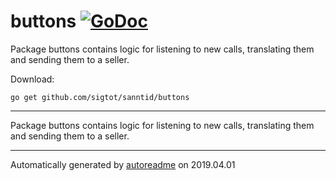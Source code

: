 # buttons [![GoDoc](https://godoc.org/github.com/sigtot/sanntid/buttons?status.svg)](https://godoc.org/github.com/sigtot/sanntid/buttons)
Package buttons contains logic for listening to new calls, translating them and sending them to a seller.

Download:
```shell
go get github.com/sigtot/sanntid/buttons
```

* * *
Package buttons contains logic for listening to new calls, translating them and sending them to a seller.



* * *
Automatically generated by [autoreadme](https://github.com/jimmyfrasche/autoreadme) on 2019.04.01
